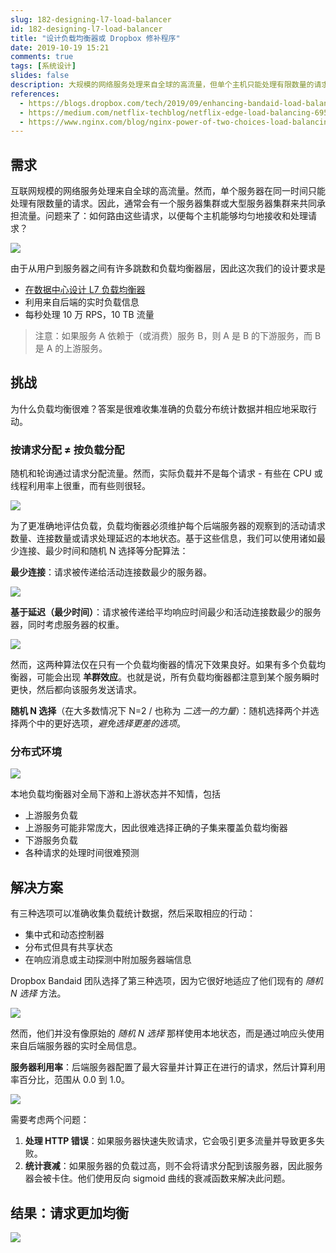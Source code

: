 ```yaml
---
slug: 182-designing-l7-load-balancer
id: 182-designing-l7-load-balancer
title: "设计负载均衡器或 Dropbox 修补程序"
date: 2019-10-19 15:21
comments: true
tags: [系统设计]
slides: false
description: 大规模的网络服务处理来自全球的高流量，但单个主机只能处理有限数量的请求。通常会有一个服务器集群来处理所有流量。如何路由这些请求，以便每个主机能够均匀地接收请求？
references:
  - https://blogs.dropbox.com/tech/2019/09/enhancing-bandaid-load-balancing-at-dropbox-by-leveraging-real-time-backend-server-load-information/
  - https://medium.com/netflix-techblog/netflix-edge-load-balancing-695308b5548c
  - https://www.nginx.com/blog/nginx-power-of-two-choices-load-balancing-algorithm/#least_conn
---
```


## 需求

互联网规模的网络服务处理来自全球的高流量。然而，单个服务器在同一时间只能处理有限数量的请求。因此，通常会有一个服务器集群或大型服务器集群来共同承担流量。问题来了：如何路由这些请求，以便每个主机能够均匀地接收和处理请求？

![](https://res.cloudinary.com/dohtidfqh/image/upload/v1571516030/web-guiguio/01-s_71d9a66b3d35f2559b6febf625b03c50d20a1b0c11818ddb19fbbadeafbd11d5_1567646267795_image.png)

由于从用户到服务器之间有许多跳数和负载均衡器层，因此这次我们的设计要求是

* [在数据中心设计 L7 负载均衡器](https://tianpan.co/notes/2018-07-23-load-balancer-types)
* 利用来自后端的实时负载信息
* 每秒处理 10 万 RPS，10 TB 流量

> 注意：如果服务 A 依赖于（或消费）服务 B，则 A 是 B 的下游服务，而 B 是 A 的上游服务。

## 挑战
为什么负载均衡很难？答案是很难收集准确的负载分布统计数据并相应地采取行动。

### 按请求分配 ≠ 按负载分配

随机和轮询通过请求分配流量。然而，实际负载并不是每个请求 - 有些在 CPU 或线程利用率上很重，而有些则很轻。

![](https://res.cloudinary.com/dohtidfqh/image/upload/v1571519977/web-guiguio/round-robin_power-of-two-choices.png)

为了更准确地评估负载，负载均衡器必须维护每个后端服务器的观察到的活动请求数量、连接数量或请求处理延迟的本地状态。基于这些信息，我们可以使用诸如最少连接、最少时间和随机 N 选择等分配算法：

**最少连接**：请求被传递给活动连接数最少的服务器。

![](https://res.cloudinary.com/dohtidfqh/image/upload/v1571520022/web-guiguio/least-conn_power-of-two-choices.png)

**基于延迟（最少时间）**：请求被传递给平均响应时间最少和活动连接数最少的服务器，同时考虑服务器的权重。

![](https://res.cloudinary.com/dohtidfqh/image/upload/v1571520022/web-guiguio/least-conn_power-of-two-choices.png)

然而，这两种算法仅在只有一个负载均衡器的情况下效果良好。如果有多个负载均衡器，可能会出现 **羊群效应**。也就是说，所有负载均衡器都注意到某个服务瞬时更快，然后都向该服务发送请求。

**随机 N 选择**（在大多数情况下 N=2 / 也称为 *二选一的力量*）：随机选择两个并选择两个中的更好选项，*避免选择更差的选项*。

### 分布式环境

![](https://res.cloudinary.com/dohtidfqh/image/upload/v1571516504/web-guiguio/02-s_71d9a66b3d35f2559b6febf625b03c50d20a1b0c11818ddb19fbbadeafbd11d5_1567573729122_image.png)

本地负载均衡器对全局下游和上游状态并不知情，包括

* 上游服务负载
* 上游服务可能非常庞大，因此很难选择正确的子集来覆盖负载均衡器
* 下游服务负载
* 各种请求的处理时间很难预测

## 解决方案
有三种选项可以准确收集负载统计数据，然后采取相应的行动：

* 集中式和动态控制器
* 分布式但具有共享状态
* 在响应消息或主动探测中附加服务器端信息

Dropbox Bandaid 团队选择了第三种选项，因为它很好地适应了他们现有的 *随机 N 选择* 方法。

![](https://res.cloudinary.com/dohtidfqh/image/upload/v1571519434/web-guiguio/03-s_36fd13246bc17faff0558a94f22b02b1467d2b44c17456e7ff5ae7d2f7c84c87_1567054697304_microservice2.png)

然而，他们并没有像原始的 *随机 N 选择* 那样使用本地状态，而是通过响应头使用来自后端服务器的实时全局信息。

**服务器利用率**：后端服务器配置了最大容量并计算正在进行的请求，然后计算利用率百分比，范围从 0.0 到 1.0。

![](https://res.cloudinary.com/dohtidfqh/image/upload/v1571521419/web-guiguio/04-s_71d9a66b3d35f2559b6febf625b03c50d20a1b0c11818ddb19fbbadeafbd11d5_1567652883718_image.png)

需要考虑两个问题：

1. **处理 HTTP 错误**：如果服务器快速失败请求，它会吸引更多流量并导致更多失败。
2. **统计衰减**：如果服务器的负载过高，则不会将请求分配到该服务器，因此服务器会被卡住。他们使用反向 sigmoid 曲线的衰减函数来解决此问题。

## 结果：请求更加均衡

![](https://res.cloudinary.com/dohtidfqh/image/upload/v1571523160/web-guiguio/06-s_71d9a66b3d35f2559b6febf625b03c50d20a1b0c11818ddb19fbbadeafbd11d5_1567642263885_image-e1568763671660.png)